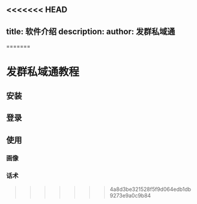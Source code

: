<<<<<<< HEAD
---
title: 软件介绍
description: 
author: 发群私域通
---
=======
# 发群私域通教程

## 安装

## 登录

## 使用
### 画像
### 话术
 
>>>>>>> 4a8d3be321528f5f9d064edb1db9273e9a0c9b84
